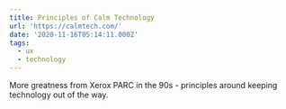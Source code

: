 ```yaml
---
title: Principles of Calm Technology
url: 'https://calmtech.com/'
date: '2020-11-16T05:14:11.000Z'
tags:
  - ux
  - technology
---
```

More greatness from Xerox PARC in the 90s - principles around keeping technology out of the way.
